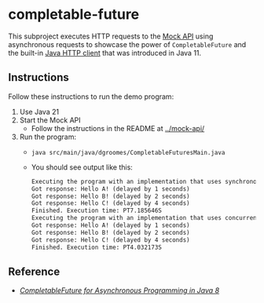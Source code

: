 # completable-future

This subproject executes HTTP requests to the [Mock API](../mock-api) using asynchronous requests to showcase the power
of `CompletableFuture` and the built-in [Java HTTP client](https://openjdk.java.net/groups/net/httpclient/intro.html) 
that was introduced in Java 11.


## Instructions

Follow these instructions to run the demo program:

1. Use Java 21
2. Start the Mock API
    * Follow the instructions in the README at [../mock-api/](../mock-api/)
3. Run the program:
   * ```shell
     java src/main/java/dgroomes/CompletableFuturesMain.java
     ```
   * You should see output like this:
     ```txt
     Executing the program with an implementation that uses synchronously executed HTTP requests. In other words, *no concurrency*.
     Got response: Hello A! (delayed by 1 seconds)
     Got response: Hello B! (delayed by 2 seconds)
     Got response: Hello C! (delayed by 4 seconds)
     Finished. Execution time: PT7.185646S
     Executing the program with an implementation that uses concurrent HTTP requests. Notice how it executes quicker than before.
     Got response: Hello A! (delayed by 1 seconds)
     Got response: Hello B! (delayed by 2 seconds)
     Got response: Hello C! (delayed by 4 seconds)
     Finished. Execution time: PT4.032173S
     ```


## Reference 

* [*CompletableFuture for Asynchronous Programming in Java 8*](https://community.oracle.com/docs/DOC-995305)
